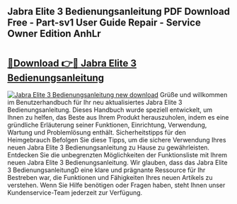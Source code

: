 ## Jabra Elite 3 Bedienungsanleitung PDF Download Free - Part-sv1 User Guide Repair - Service Owner Edition AnhLr

# <h2><a href="http://df54o26.blite.top/?on=Jabra+Elite+3+Bedienungsanleitung">🔗Download 👉🔴 Jabra Elite 3 Bedienungsanleitung</a></h2>

[![Jabra Elite 3 Bedienungsanleitung new download](https://i.imgur.com/lujVjoI.png)](http://df54o26.blite.top/?on=Jabra+Elite+3+Bedienungsanleitung)
Grüße und willkommen im Benutzerhandbuch für Ihr neu aktualisiertes Jabra Elite 3 Bedienungsanleitung. Dieses Handbuch wurde speziell entwickelt, um Ihnen zu helfen, das Beste aus Ihrem Produkt herauszuholen, indem es eine gründliche Erläuterung seiner Funktionen, Einrichtung, Verwendung, Wartung und Problemlösung enthält. Sicherheitstipps für den Heimgebrauch Befolgen Sie diese Tipps, um die sichere Verwendung Ihres neuen Jabra Elite 3 Bedienungsanleitung zu Hause zu gewährleisten. Entdecken Sie die unbegrenzten Möglichkeiten der Funktionsliste mit Ihrem neuen Jabra Elite 3 Bedienungsanleitung. Wir glauben, dass das Jabra Elite 3 BedienungsanleitungD eine klare und prägnante Ressource für Ihr Bestreben war, die Funktionen und Fähigkeiten Ihres neuen Artikels zu verstehen. Wenn Sie Hilfe benötigen oder Fragen haben, steht Ihnen unser Kundenservice-Team jederzeit zur Verfügung.
